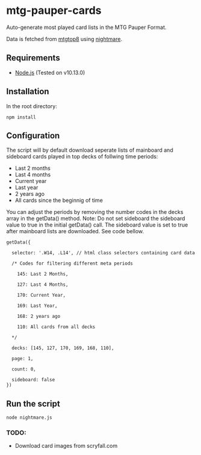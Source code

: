 # mtg-pauper-cards

Auto-generate most played card lists in the MTG Pauper Format.

Data is fetched from [mtgtop8](https://www.mtgtop8.com) using [nightmare](https://github.com/segmentio/nightmare).

## Requirements

* [Node.js](https://nodejs.org/en/)
(Tested on v10.13.0)

## Installation

In the root directory:

```
npm install
```

## Configuration

The script will by default download seperate lists of mainboard and sideboard cards played in top decks of follwing time periods:

* Last 2 months
* Last 4 months
* Current year
* Last year
* 2 years ago
* All cards since the beginnig of time

You can adjust the periods by removing the number codes in the decks array in the getData() method.
Note: Do not set sideboard the sideboard value to true in the initial getData() call. The sideboard value is set to true after mainboard lists are downloaded. See code bellow.

```
getData({

  selector: '.W14, .L14', // html class selectors containing card data

  /* Codes for filtering different meta periods

    145: Last 2 Months,

    127: Last 4 Months,

    170: Current Year,

    169: Last Year, 

    168: 2 years ago

    110: All cards from all decks

  */

  decks: [145, 127, 170, 169, 168, 110], 

  page: 1,

  count: 0,

  sideboard: false
})
```

## Run the script

```
node nightmare.js
```


### TODO:
* Download card images from scryfall.com
